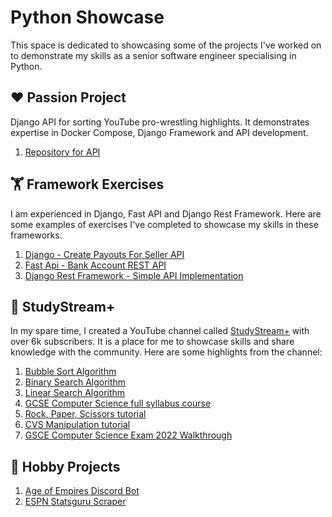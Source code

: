 # Python Showcase

This space is dedicated to showcasing some of the projects I've worked on to demonstrate my skills as a senior software
engineer specialising in Python.

## ❤️ Passion Project

Django API for sorting YouTube pro-wrestling highlights. It demonstrates expertise in Docker Compose, Django
Framework and API development.

1. [Repository for API](https://github.com/revalgovender/wrestling-sorted)

## 🏋️ Framework Exercises

I am experienced in Django, Fast API and Django Rest Framework. Here are some examples of exercises I've completed to
showcase my skills in these frameworks.

1. [Django - Create Payouts For Seller API](https://github.com/revalgovender/django-api-exercise)
2. [Fast Api - Bank Account REST API](https://github.com/revalgovender/bank-fast-api)
3. [Django Rest Framework - Simple API Implementation](https://github.com/revalgovender/django-drinks-crud-api)

## 🎥 StudyStream+

In my spare time, I created a YouTube channel called [StudyStream+](https://www.youtube.com/@StudyStreamPlus) with over
6k subscribers. It is a place for me to showcase skills and share knowledge with the community. Here are some highlights
from the channel:

1. [Bubble Sort Algorithm](https://github.com/study-stream-plus/bubble-sort)
2. [Binary Search Algorithm](https://github.com/study-stream-plus/binary-search)
3. [Linear Search Algorithm](https://github.com/study-stream-plus/linear-search)
4. [GCSE Computer Science full syllabus course](https://www.youtube.com/watch?v=lv8Tl5lBJC0&list=PLrIm-p2rpV0Hczso9dnu_sAJucaaAD_Hc)
5. [Rock, Paper, Scissors tutorial](https://github.com/study-stream-plus/rock-paper-scissors)
6. [CVS Manipulation tutorial](https://github.com/revalgovender/python-csv)
7. [GSCE Computer Science Exam 2022 Walkthrough](https://www.youtube.com/watch?v=bmrVVtvtZGY&list=PLrIm-p2rpV0GPRWPRRinrBCQ0DgKKQkIY)

## 👷 Hobby Projects

1. [Age of Empires Discord Bot](https://github.com/revalgovender/ralph_knows)
2. [ESPN Statsguru Scraper](https://github.com/revalgovender/espn-statsguru-scraper)